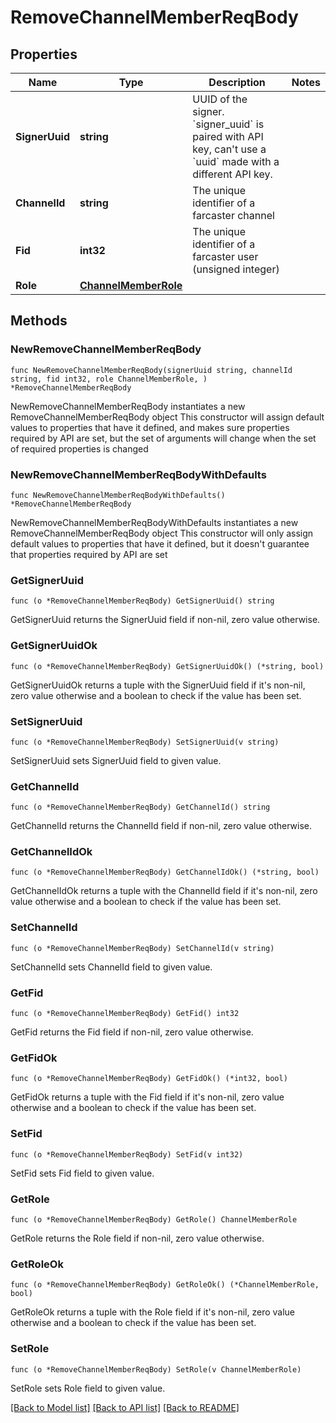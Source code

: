 # RemoveChannelMemberReqBody

## Properties

Name | Type | Description | Notes
------------ | ------------- | ------------- | -------------
**SignerUuid** | **string** | UUID of the signer. &#x60;signer_uuid&#x60; is paired with API key, can&#39;t use a &#x60;uuid&#x60; made with a different API key.  | 
**ChannelId** | **string** | The unique identifier of a farcaster channel | 
**Fid** | **int32** | The unique identifier of a farcaster user (unsigned integer) | 
**Role** | [**ChannelMemberRole**](ChannelMemberRole.md) |  | 

## Methods

### NewRemoveChannelMemberReqBody

`func NewRemoveChannelMemberReqBody(signerUuid string, channelId string, fid int32, role ChannelMemberRole, ) *RemoveChannelMemberReqBody`

NewRemoveChannelMemberReqBody instantiates a new RemoveChannelMemberReqBody object
This constructor will assign default values to properties that have it defined,
and makes sure properties required by API are set, but the set of arguments
will change when the set of required properties is changed

### NewRemoveChannelMemberReqBodyWithDefaults

`func NewRemoveChannelMemberReqBodyWithDefaults() *RemoveChannelMemberReqBody`

NewRemoveChannelMemberReqBodyWithDefaults instantiates a new RemoveChannelMemberReqBody object
This constructor will only assign default values to properties that have it defined,
but it doesn't guarantee that properties required by API are set

### GetSignerUuid

`func (o *RemoveChannelMemberReqBody) GetSignerUuid() string`

GetSignerUuid returns the SignerUuid field if non-nil, zero value otherwise.

### GetSignerUuidOk

`func (o *RemoveChannelMemberReqBody) GetSignerUuidOk() (*string, bool)`

GetSignerUuidOk returns a tuple with the SignerUuid field if it's non-nil, zero value otherwise
and a boolean to check if the value has been set.

### SetSignerUuid

`func (o *RemoveChannelMemberReqBody) SetSignerUuid(v string)`

SetSignerUuid sets SignerUuid field to given value.


### GetChannelId

`func (o *RemoveChannelMemberReqBody) GetChannelId() string`

GetChannelId returns the ChannelId field if non-nil, zero value otherwise.

### GetChannelIdOk

`func (o *RemoveChannelMemberReqBody) GetChannelIdOk() (*string, bool)`

GetChannelIdOk returns a tuple with the ChannelId field if it's non-nil, zero value otherwise
and a boolean to check if the value has been set.

### SetChannelId

`func (o *RemoveChannelMemberReqBody) SetChannelId(v string)`

SetChannelId sets ChannelId field to given value.


### GetFid

`func (o *RemoveChannelMemberReqBody) GetFid() int32`

GetFid returns the Fid field if non-nil, zero value otherwise.

### GetFidOk

`func (o *RemoveChannelMemberReqBody) GetFidOk() (*int32, bool)`

GetFidOk returns a tuple with the Fid field if it's non-nil, zero value otherwise
and a boolean to check if the value has been set.

### SetFid

`func (o *RemoveChannelMemberReqBody) SetFid(v int32)`

SetFid sets Fid field to given value.


### GetRole

`func (o *RemoveChannelMemberReqBody) GetRole() ChannelMemberRole`

GetRole returns the Role field if non-nil, zero value otherwise.

### GetRoleOk

`func (o *RemoveChannelMemberReqBody) GetRoleOk() (*ChannelMemberRole, bool)`

GetRoleOk returns a tuple with the Role field if it's non-nil, zero value otherwise
and a boolean to check if the value has been set.

### SetRole

`func (o *RemoveChannelMemberReqBody) SetRole(v ChannelMemberRole)`

SetRole sets Role field to given value.



[[Back to Model list]](../README.md#documentation-for-models) [[Back to API list]](../README.md#documentation-for-api-endpoints) [[Back to README]](../README.md)



